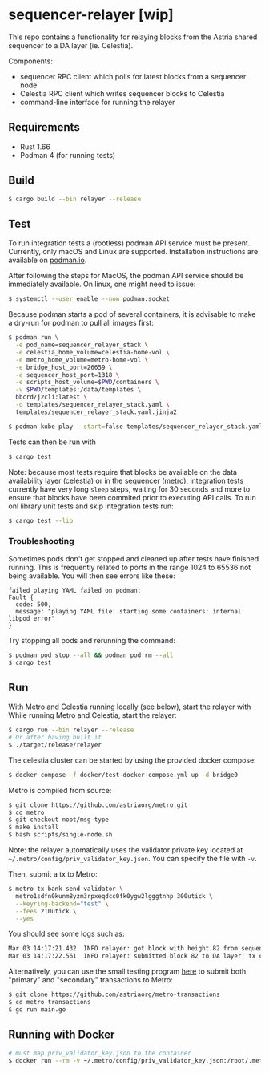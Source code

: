# sequencer-relayer [wip]

This repo contains a functionality for relaying blocks from the Astria shared sequencer to a DA layer (ie. Celestia). 

Components:
- sequencer RPC client which polls for latest blocks from a sequencer node
- Celestia RPC client which writes sequencer blocks to Celestia
- command-line interface for running the relayer

## Requirements

- Rust 1.66
- Podman 4 (for running tests)

## Build

```sh
$ cargo build --bin relayer --release
```

## Test

To run integration tests a (rootless) podman API service must be present.
Currently, only macOS and Linux are supported. Installation instructions
are available on [podman.io](https://podman.io/getting-started/installation.html).

After following the steps for MacOS, the podman API service should be immediately
available. On linux, one might need to issue:
```sh
$ systemctl --user enable --now podman.socket
```
Because podman starts a pod of several containers, it is advisable to make a
dry-run for podman to pull all images first:
```sh
$ podman run \
  -e pod_name=sequencer_relayer_stack \
  -e celestia_home_volume=celestia-home-vol \
  -e metro_home_volume=metro-home-vol \
  -e bridge_host_port=26659 \
  -e sequencer_host_port=1318 \
  -e scripts_host_volume=$PWD/containers \
  -v $PWD/templates:/data/templates \
  bbcrd/j2cli:latest \
  -o templates/sequencer_relayer_stack.yaml \
  templates/sequencer_relayer_stack.yaml.jinja2

$ podman kube play --start=false templates/sequencer_relayer_stack.yaml
```
Tests can then be run with
```sh
$ cargo test
```
Note: because most tests require that blocks be available on the data
availability layer (celestia) or in the sequencer (metro), integration tests
currently have very long `sleep` steps, waiting for 30 seconds and more to
ensure that blocks have been commited prior to executing API calls. To
run onl library unit tests and skip integration tests run:
```sh
$ cargo test --lib
```

### Troubleshooting

Sometimes pods don't get stopped and cleaned up after tests have finished running.
This is frequently related to ports in the range 1024 to 65536 not being available.
You will then see errors like these:
```
failed playing YAML failed on podman:
Fault {
  code: 500,
  message: "playing YAML file: starting some containers: internal libpod error"
}  
```
Try stopping all pods and rerunning the command:
```sh
$ podman pod stop --all && podman pod rm --all
$ cargo test
```

## Run

With Metro and Celestia running locally (see below), start the relayer with
While running Metro and Celestia, start the relayer:
```sh
$ cargo run --bin relayer --release
# Or after having built it
$ ./target/release/relayer
```

The celestia cluster can be started by using the provided docker compose:
```sh
$ docker compose -f docker/test-docker-compose.yml up -d bridge0
```

Metro is compiled from source:
```sh
$ git clone https://github.com/astriaorg/metro.git
$ cd metro
$ git checkout noot/msg-type
$ make install
$ bash scripts/single-node.sh
```

Note: the relayer automatically uses the validator private key located at `~/.metro/config/priv_validator_key.json`. You can specify the file with `-v`.

Then, submit a tx to Metro:
```sh
$ metro tx bank send validator \
  metro1sdfn0kunm8yzm3rpxeqdcc0fk0ygw2lgggtnhp 300utick \
  --keyring-backend="test" \
  --fees 210utick \
  --yes
```

You should see some logs such as:
```sh
Mar 03 14:17:21.432  INFO relayer: got block with height 82 from sequencer
Mar 03 14:17:22.561  INFO relayer: submitted block 82 to DA layer: tx count=1
```

Alternatively, you can use the small testing program [here](https://github.com/astriaorg/metro-transactions) to submit both "primary" and "secondary" transactions to Metro:
```sh
$ git clone https://github.com/astriaorg/metro-transactions
$ cd metro-transactions
$ go run main.go
```

## Running with Docker
```sh
# must map priv_validator_key.json to the container
$ docker run --rm -v ~/.metro/config/priv_validator_key.json:/root/.metro/config/priv_validator_key.json ghcr.io/astriaorg/sequencer-relayer:latest 
```